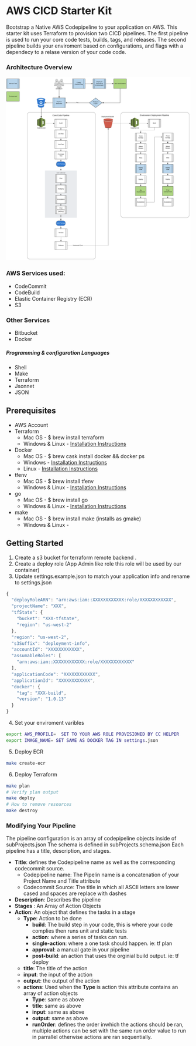 # AWS CICD Starter Kit

Bootstrap a Native AWS Codepipeline to your application on AWS. This starter kit uses Terraform to provision two CICD pipelines. The first pipeline is used to run your core code tests, builds, tags, and releases. The second pipeline builds your enviroment based on configurations, and flags with a dependecy to a relase version of your code code. 

### Architecture Overview
![Architecture](assests/arch.png)

### AWS Services used:
* CodeCommit
* CodeBuild
* Elastic Container Registry (ECR)
* S3
### Other Services
* Bitbucket
* Docker
##### Programming & configuration Languages 
* Shell
* Make
* Terraform
* Jsonnet
* JSON

## Prerequisites
 * AWS Account
 * Terraform
     * Mac OS - $ brew install terraform
     * Windows & Linux - [Installation Instructions](https://learn.hashicorp.com/terraform/getting-started/install.html)
* Docker
     * Mac OS - $ brew cask install docker && docker ps
     * Windows - [Installation Instructions](https://docs.docker.com/docker-for-windows/install/)
     * Linux - [Installation Instructions](https://docs.docker.com/install/)
* tfenv
     * Mac OS - $ brew install tfenv
     * Windows & Linux - [Installation Instructions](https://github.com/tfutils/tfenv)
* go
     * Mac OS - $ brew install go
     * Windows & Linux - [Installation Instructions](https://golang.org/doc/install)
* make
     * Mac OS - $ brew install make (installs as gmake)
     * Windows & Linux - 


## Getting Started

1. Create a s3 bucket for terraform remote backend  .
2. Create a deploy role (App Admin like role this role will be used by our container)
3. Update settings.example.json to match your application info and rename to settings.json
```javascript
{
  "deployRoleARN": "arn:aws:iam::XXXXXXXXXXXX:role/XXXXXXXXXXXX",
  "projectName": "XXX",
  "tfState": {
    "bucket": "XXX-tfstate",
    "region": "us-west-2"
  },
  "region": "us-west-2",
  "s3Suffix": "deployment-info",
  "accountId": "XXXXXXXXXXXX",
  "assumableRoles": [
    "arn:aws:iam::XXXXXXXXXXXX:role/XXXXXXXXXXXX"
  ],
  "applicationCode": "XXXXXXXXXXXX",
  "applicationId": "XXXXXXXXXXXX",
  "docker": {
    "tag": "XXX-build",
    "version": "1.0.13"
  }
}
```
4. Set your enviroment varibles 
```bash
export AWS_PROFILE=  SET TO YOUR AWS ROLE PROVISIONED BY CC HELPER
export IMAGE_NAME= SET SAME AS DOCKER TAG IN settings.json
```
5. Deploy ECR
```bash
make create-ecr
```
6. Deploy Terraform
```bash
make plan
# Verify plan output
make deploy
# How to remove resources
make destroy
```

### Modifying Your Pipeline
The pipeline configuration is an array of codepipeline objects inside of subProjects.json
The schema is defined in subProjects.schema.json
Each pipeline has a title, description, and stages.
* **Title**: defines the Codepipeline name as well as the corresponding codecommit source. 
    * Codepipeline name: The Pipelin name is a concatenation of your Project Name and Title attribute
    * Codecommit Source: The title in which all ASCII letters are lower cased and spaces are replace with dashes
* **Description**: Describes the pipeline
* **Stages** : An Array of Action Objects
* **Action**: An object that defines the tasks in a stage
    * **Type**: Action to be done
        * **build**: The build step in your code, this is where your code complies then runs unit and static tests
        * **action**: where a series of tasks can run.
        * **single-action**: where a one task should happen. ie: tf plan
        * **approval**: a manual gate in your pipeline
        * **post-build**: an action that uses the orginial build output. ie: tf deploy
    * **title**: The title of the action
    * **input**: the input of the action
    * **output**: the output of the action
    * **actions**: Used when the **Type** is action this attribute contains an array of action objects
        * **Type**: same as above
        * **title**: same as above
        * **input**: same as above
        * **output**: same as above
        * **runOrder**: defines the order inwhich the actions should be ran, multiple actions can be set with the same run order value to run in parrallel otherwise actions are ran sequentially.
